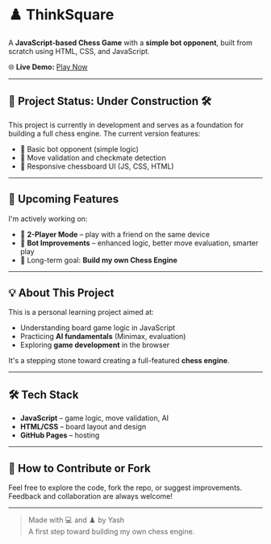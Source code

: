 # ♟️ ThinkSquare

A **JavaScript-based Chess Game** with a **simple bot opponent**, built from scratch using HTML, CSS, and JavaScript.

🌐 **Live Demo:** [Play Now](https://yash20061.github.io/ThinkSquare/)

---

## 🚧 Project Status: Under Construction 🛠️

This project is currently in development and serves as a foundation for building a full chess engine. The current version features:

- 🧠 Basic bot opponent (simple logic)
- 🎯 Move validation and checkmate detection
- 📱 Responsive chessboard UI (JS, CSS, HTML)

---

## 🚀 Upcoming Features

I'm actively working on:

- 🔁 **2-Player Mode** – play with a friend on the same device
- 🤖 **Bot Improvements** – enhanced logic, better move evaluation, smarter play
- 🧠 Long-term goal: **Build my own Chess Engine**

---

## 💡 About This Project

This is a personal learning project aimed at:

- Understanding board game logic in JavaScript
- Practicing **AI fundamentals** (Minimax, evaluation)
- Exploring **game development** in the browser

It's a stepping stone toward creating a full-featured **chess engine**.

---

## 🛠️ Tech Stack

- **JavaScript** – game logic, move validation, AI
- **HTML/CSS** – board layout and design
- **GitHub Pages** – hosting

---

## 🧩 How to Contribute or Fork

Feel free to explore the code, fork the repo, or suggest improvements. Feedback and collaboration are always welcome!

---

> Made with 💻 and ♟️ by Yash  
> A first step toward building my own chess engine.
